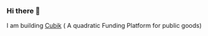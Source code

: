 ### Hi there 👋

I am building [Cubik](devent.cubik.so) ( A quadratic Funding Platform for public goods)
